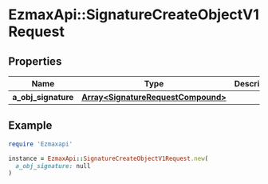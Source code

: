 # EzmaxApi::SignatureCreateObjectV1Request

## Properties

| Name | Type | Description | Notes |
| ---- | ---- | ----------- | ----- |
| **a_obj_signature** | [**Array&lt;SignatureRequestCompound&gt;**](SignatureRequestCompound.md) |  |  |

## Example

```ruby
require 'Ezmaxapi'

instance = EzmaxApi::SignatureCreateObjectV1Request.new(
  a_obj_signature: null
)
```


